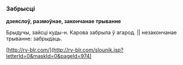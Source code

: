 ### Забрысці
**дзеяслоў, размоўнае, закончанае трыванне**

Брыдучы, зайсці куды-н. Карова забрыла ў агарод. || незакончанае трыванне: забрыдаць.

<a rel="author">[http://rv-blr.com/](http://rv-blr.com/slounik.jsp?letterId=0&maskId=0&pageId=974)</a>
